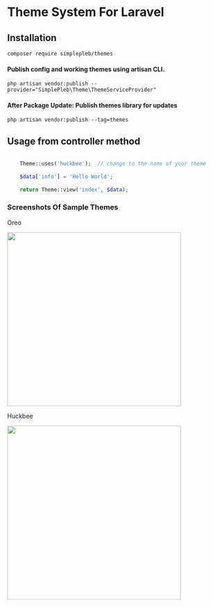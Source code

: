 # Theme System For Laravel

## Installation
``` composer require simplepleb/themes ```

#### Publish config and working themes using artisan CLI.

~~~
php artisan vendor:publish --provider="SimplePleb\Theme\ThemeServiceProvider"
~~~

#### After Package Update: Publish themes library for updates
``` php artisan vendor:publish --tag=themes ```

## Usage from controller method

~~~php
	
    Theme::uses('huckbee');  // change to the name of your theme
            
    $data['info'] = 'Hello World'; 
    
    return Theme::view('index', $data);

~~~

### Screenshots Of Sample Themes

Oreo

<img src="./public/themes/oreo/screenshot.jpeg" width="400">

Huckbee

<img src="./public/themes/huckbee/screenshot.jpeg" width="400">

